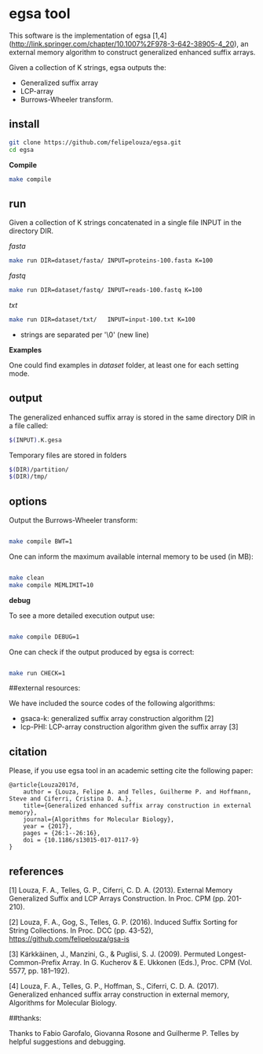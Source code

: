 # egsa tool

This software is the implementation of egsa \[1,4\] (http://link.springer.com/chapter/10.1007%2F978-3-642-38905-4_20), an external memory algorithm to construct generalized enhanced suffix arrays.

Given a collection of K strings, egsa outputs the:

* Generalized suffix array 
* LCP-array 
* Burrows-Wheeler transform.

## install

```sh
git clone https://github.com/felipelouza/egsa.git
cd egsa
```

**Compile**

```sh
make compile 
```

## run

Given a collection of K strings concatenated in a single file INPUT in the directory DIR.

_fasta_
```sh
make run DIR=dataset/fasta/ INPUT=proteins-100.fasta K=100
```

_fastq_
```sh
make run DIR=dataset/fastq/ INPUT=reads-100.fastq K=100
```

_txt_
```sh
make run DIR=dataset/txt/	INPUT=input-100.txt K=100
```
* strings are separated per '\0' (new line)


**Examples**

One could find examples in _dataset_ folder, at least one for each setting mode.


## output

The generalized enhanced suffix array is stored in the same directory DIR in a file called:

```sh
$(INPUT).K.gesa
```

Temporary files are stored in folders 

```sh
$(DIR)/partition/
$(DIR)/tmp/
```

## options

Output the Burrows-Wheeler transform:

```sh

make compile BWT=1

```

One can inform the maximum available internal memory to be used (in MB):

```sh

make clean
make compile MEMLIMIT=10

```

**debug**

To see a more detailed execution output use:

```sh

make compile DEBUG=1

```


One can check if the output produced by egsa is correct:

```sh

make run CHECK=1

```

##external resources:

We have included the source codes of the following algorithms: 

* gsaca-k: generalized suffix array construction algorithm \[2\]
* lcp-PHI: LCP-array construction algorithm given the suffix array \[3\]

## citation

Please, if you use egsa tool in an academic setting cite the following paper:

	@article{Louza2017d,
		author = {Louza, Felipe A. and Telles, Guilherme P. and Hoffmann, Steve and Ciferri, Cristina D. A.},
		title={Generalized enhanced suffix array construction in external memory},
		journal={Algorithms for Molecular Biology},
		year = {2017},
		pages = {26:1--26:16},
		doi = {10.1186/s13015-017-0117-9}
	}

## references

\[1\] Louza, F. A., Telles, G. P., Ciferri, C. D. A. (2013). External Memory Generalized Suffix and LCP Arrays Construction. In Proc. CPM  (pp. 201-210).

\[2\] Louza, F. A., Gog, S., Telles, G. P. (2016). Induced Suffix Sorting for String Collections. In Proc. DCC (pp. 43-52), https://github.com/felipelouza/gsa-is 

\[3\] Kärkkäinen, J., Manzini, G., & Puglisi, S. J. (2009). Permuted Longest-Common-Prefix Array. In G. Kucherov & E. Ukkonen (Eds.), Proc. CPM (Vol. 5577, pp. 181–192).

\[4\] Louza, F. A., Telles, G. P., Hoffman, S., Ciferri, C. D. A. (2017). Generalized enhanced suffix array construction in external memory, Algorithms for Molecular Biology.

##thanks:

Thanks to Fabio Garofalo, Giovanna Rosone and Guilherme P. Telles by helpful suggestions and debugging.

